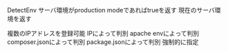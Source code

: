DetectEnv
サーバ環境がproduction modeであればtrueを返す
現在のサーバ環境を返す

複数のIPアドレスを登録可能
IPによって判別
apache envによって判別
composer.jsonによって判別
package.jsonによって判別
強制的に指定
